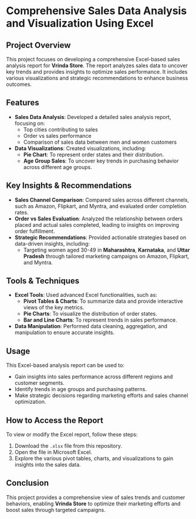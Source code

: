 # Comprehensive Sales Data Analysis and Visualization Using Excel

## Project Overview
This project focuses on developing a comprehensive Excel-based sales analysis report for **Vrinda Store**. The report analyzes sales data to uncover key trends and provides insights to optimize sales performance. It includes various visualizations and strategic recommendations to enhance business outcomes.

## Features
- **Sales Data Analysis**: Developed a detailed sales analysis report, focusing on:
  - Top cities contributing to sales
  - Order vs sales performance
  - Comparison of sales data between men and women customers
- **Data Visualizations**: Created visualizations, including:
  - **Pie Chart**: To represent order states and their distribution.
  - **Age Group Sales**: To uncover key trends in purchasing behavior across different age groups.
  
## Key Insights & Recommendations
- **Sales Channel Comparison**: Compared sales across different channels, such as Amazon, Flipkart, and Myntra, and evaluated order completion rates.
- **Order vs Sales Evaluation**: Analyzed the relationship between orders placed and actual sales completed, leading to insights on improving order fulfillment.
- **Strategic Recommendations**: Provided actionable strategies based on data-driven insights, including:
  - Targeting women aged 30-49 in **Maharashtra**, **Karnataka**, and **Uttar Pradesh** through tailored marketing campaigns on Amazon, Flipkart, and Myntra.
  
## Tools & Techniques
- **Excel Tools**: Used advanced Excel functionalities, such as:
  - **Pivot Tables & Charts**: To summarize data and provide interactive views of the key metrics.
  - **Pie Charts**: To visualize the distribution of order states.
  - **Bar and Line Charts**: To represent trends in sales performance.
- **Data Manipulation**: Performed data cleaning, aggregation, and manipulation to ensure accurate insights.

## Usage
This Excel-based analysis report can be used to:
- Gain insights into sales performance across different regions and customer segments.
- Identify trends in age groups and purchasing patterns.
- Make strategic decisions regarding marketing efforts and sales channel optimization.
  
## How to Access the Report
To view or modify the Excel report, follow these steps:
1. Download the `.xlsx` file from this repository.
2. Open the file in Microsoft Excel.
3. Explore the various pivot tables, charts, and visualizations to gain insights into the sales data.

## Conclusion
This project provides a comprehensive view of sales trends and customer behaviors, enabling **Vrinda Store** to optimize their marketing efforts and boost sales through targeted campaigns.
